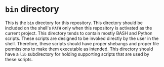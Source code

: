 # `bin` directory
This is the `bin` directory for this repository.
This directory should be included on the shell's `PATH` only when this repository is activated as the current project.
This directory tends to contain mostly BASH and Python scripts.
These scripts are designed to be invoked directly by the user in the shell.
Therefore, these scripts should have proper shebangs and proper file permissions to make them executable as intended.
This directory should have a `lib` subdirectory for holding supporting scripts that are used by these scripts.

